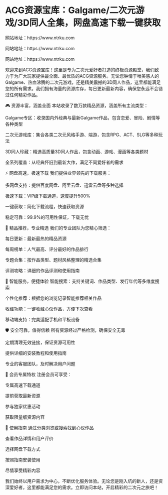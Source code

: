 # ACG资源宝库：Galgame/二次元游戏/3D同人全集，网盘高速下载一键获取
<p>网站地址：https://www.ntrku.com</p>
<p>网站地址：https://www.ntrku.com</p>
<p>网站地址：https://www.ntrku.com</p>
欢迎来到ACG资源宝库！这里是专为二次元爱好者打造的终极资源殿堂，我们致力于为广大玩家提供最全面、最优质的ACG资源服务。无论您钟情于唯美感人的Galgame、热血沸腾的二次元游戏，还是精美震撼的3D同人作品，这里都能满足您的所有需求。我们拥有海量的资源库存，每日更新最新内容，确保您永远不会错过任何精彩作品。

🎮 资源丰富，涵盖全面
本站收录了数万款精品资源，涵盖所有主流类型：

Galgame专区：收录国内外经典与最新Galgame作品，包含恋爱、冒险、剧情等各种类型

二次元游戏库：集合各类二次元风格手游、端游，包含RPG、ACT、SLG等多种玩法

3D同人珍藏：精选高质量3D同人作品，包含动画、游戏、漫画等各类题材

全系列覆盖：从经典怀旧到最新大作，满足不同爱好者的需求

⚡ 网盘高速，极速下载
我们提供业界领先的下载服务：

多网盘支持：提供百度网盘、阿里云盘、迅雷云盘等多种选择

极速下载：VIP级下载通道，速度提升500%

一键获取：简化下载流程，快速获取资源

稳定可靠：99.9%的可用性保证，下载无忧

🌟 精品推荐，专业精选
我们的专业团队为您精心筛选：

每日更新：最新最热的精品资源

每周榜单：人气最高、评分最好的作品排行

专题合集：按作品类型、题材风格整理的精选合集

评测攻略：详细的作品评测和使用指南

📱 智能服务，便捷体验
智能搜索：支持关键词、作品类型、发行年代等多维度搜索

个性化推荐：根据您的浏览记录智能推荐相关作品

收藏功能：一键收藏心仪作品，方便下次查看

移动端支持：完美适配手机和平板设备

🛡️ 安全可靠，值得信赖
所有资源经过严格检测，确保安全无毒

定期清理无效链接，保证资源可用性

提供详细的安装教程和使用指南

专业的客服团队，及时解决用户问题

💎 会员专属特权
注册会员可享受：

专属高速下载通道

提前获取最新资源

参与独家优惠活动

获取限量版资源内容

🎯 使用指南
通过分类浏览或搜索找到心仪作品

查看作品详情和用户评价

选择网盘下载方式

按照指南安装使用

尽情享受精彩内容

我们始终以用户需求为中心，不断优化服务体验。无论您是刚入坑的新人，还是资深爱好者，这里都能满足您的需求。立即访问本站，开启精彩的二次元之旅吧！
